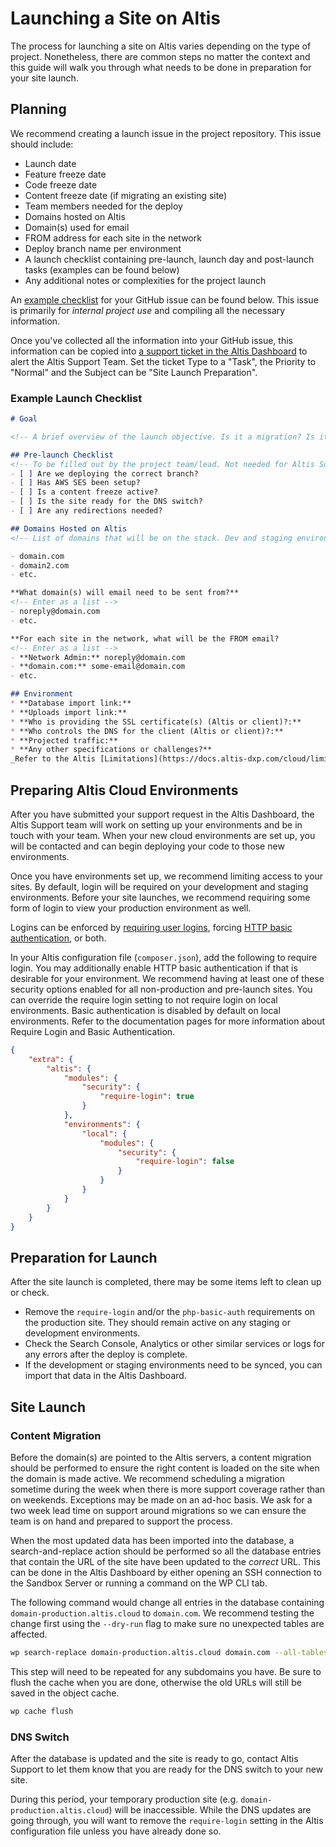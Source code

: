 # Launching a Site on Altis

The process for launching a site on Altis varies depending on the type of project. Nonetheless, there are common steps no matter the context and this guide will walk you through what needs to be done in preparation for your site launch.

## Planning

We recommend creating a launch issue in the project repository. This issue should include:

* Launch date
* Feature freeze date
* Code freeze date
* Content freeze date (if migrating an existing site)
* Team members needed for the deploy
* Domains hosted on Altis
* Domain(s) used for email
* FROM address for each site in the network
* Deploy branch name per environment
* A launch checklist containing pre-launch, launch day and post-launch tasks (examples can be found below)
* Any additional notes or complexities for the project launch

An [example checklist](#Example-launch-checklist) for your GitHub issue can be found below. This issue is primarily for _internal project use_ and compiling all the necessary information.

Once you've collected all the information into your GitHub issue, this information can be copied into [a support ticket in the Altis Dashboard](https://docs.altis-dxp.com/guides/getting-help-with-altis/) to alert the Altis Support Team. Set the ticket Type to a "Task", the Priority to "Normal" and the Subject can be "Site Launch Preparation".

### Example Launch Checklist

```markdown
# Goal

<!-- A brief overview of the launch objective. Is it a migration? Is it a new site? -->

## Pre-launch Checklist
<!-- To be filled out by the project team/lead. Not needed for Altis Support ticket. -->
- [ ] Are we deploying the correct branch?
- [ ] Has AWS SES been setup?
- [ ] Is a content freeze active?
- [ ] Is the site ready for the DNS switch?
- [ ] Are any redirections needed?

## Domains Hosted on Altis
<!-- List of domains that will be on the stack. Dev and staging environments do not need to be included in the list. -->

- domain.com
- domain2.com
- etc.

**What domain(s) will email need to be sent from?**
<!-- Enter as a list -->
- noreply@domain.com
- etc.

**For each site in the network, what will be the FROM email?
<!-- Enter as a list -->
- **Network Admin:** noreply@domain.com
- **domain.com:** some-email@domain.com
- etc.

## Environment
* **Database import link:**
* **Uploads import link:**
* **Who is providing the SSL certificate(s) (Altis or client)?:**
* **Who controls the DNS for the client (Altis or client)?:**
* **Projected traffic:**
* **Any other specifications or challenges?**
_Refer to the Altis [Limitations](https://docs.altis-dxp.com/cloud/limitations/) and [Page Caching](https://docs.altis-dxp.com/cloud/page-caching/) guides for specifics around what requests can be supported._


```

## Preparing Altis Cloud Environments
After you have submitted your support request in the Altis Dashboard, the Altis Support team will work on setting up your environments and be in touch with your team. When your new cloud environments are set up, you will be contacted and can begin deploying your code to those new environments.

Once you have environments set up, we recommend limiting access to your sites. By default, login will be required on your development and staging environments. Before your site launches, we recommend requiring some form of login to view your production environment as well.

Logins can be enforced by [requiring user logins](https://docs.altis-dxp.com/security/require-login/), forcing [HTTP basic authentication](https://docs.altis-dxp.com/security/php-basic-auth/), or both.

In your Altis configuration file (`composer.json`), add the following to require login. You may additionally enable HTTP basic authentication if that is desirable for your environment. We recommend having at least one of these security options enabled for all non-production and pre-launch sites. You can override the require login setting to not require login on local environments. Basic authentication is disabled by default on local environments. Refer to the documentation pages for more information about Require Login and Basic Authentication.

```json
{
	"extra": {
		"altis": {
			"modules": {
				"security": {
					"require-login": true
				}
			},
			"environments": {
				"local": {
					"modules": {
						"security": {
							"require-login": false
						}
					}
				}
			}
		}
	}
}
```

## Preparation for Launch

After the site launch is completed, there may be some items left to clean up or check.

- Remove the `require-login` and/or the `php-basic-auth` requirements on the production site. They should remain active on any staging or development environments.
- Check the Search Console, Analytics or other similar services or logs for any errors after the deploy is complete.
- If the development or staging environments need to be synced, you can import that data in the Altis Dashboard.

## Site Launch

### Content Migration

Before the domain(s) are pointed to the Altis servers, a content migration should be performed to ensure the right content is loaded on the site when the domain is made active. We recommend scheduling a migration sometime during the week when there is more support coverage rather than on weekends. Exceptions may be made on an ad-hoc basis. We ask for a two week lead time on support around migrations so we can ensure the team is on hand and prepared to support the process.

When the most updated data has been imported into the database, a search-and-replace action should be performed so all the database entries that contain the URL of the site have been updated to the _correct_ URL. This can be done in the Altis Dashboard by either opening an SSH connection to the Sandbox Server or running a command on the WP CLI tab.

The following command would change all entries in the database containing `domain-production.altis.cloud` to `domain.com`. We recommend testing the change first using the `--dry-run` flag to make sure no unexpected tables are affected.

```bash
wp search-replace domain-production.altis.cloud domain.com --all-tables --network --url=domain-production.altis.cloud
```

This step will need to be repeated for any subdomains you have. Be sure to flush the cache when you are done, otherwise the old URLs will still be saved in the object cache.

```bash
wp cache flush
```

### DNS Switch

After the database is updated and the site is ready to go, contact Altis Support to let them know that you are ready for the DNS switch to your new site.

During this period, your temporary production site (e.g. `domain-production.altis.cloud`) will be inaccessible. While the DNS updates are going through, you will want to remove the `require-login` setting in the Altis configuration file unless you have already done so.